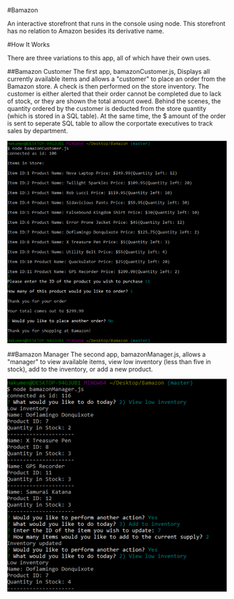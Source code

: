 #Bamazon

An interactive storefront that runs in the console using node. This storefront has no relation to Amazon besides its derivative name.

#How It Works

There are three variations to this app, all of which have their own uses.

##Bamazon Customer The first app, bamazonCustomer.js, Displays all currently available items and allows a "customer" to place an order from the Bamazon store. A check is then performed on the store inventory. The customer is either alerted that their order cannot be completed due to lack of stock, or they are shown the total amount owed. Behind the scenes, the quantity ordered by the customer is deducted from the store quantity (which is stored in a SQL table). At the same time, the $ amount of the order is sent to seperate SQL table to allow the corportate executives to track sales by department.

![Bamazon Customer](https://github.com/tsukoni/Bamazon/blob/master/Images/bamazonCustomer.png)

##Bamazon Manager The second app, bamazonManager.js, allows a "manager" to view available items, view low inventory (less than five in stock), add to the inventory, or add a new product.

![Bamazon Customer](https://github.com/tsukoni/Bamazon/blob/master/Images/bamazonManager.png)
